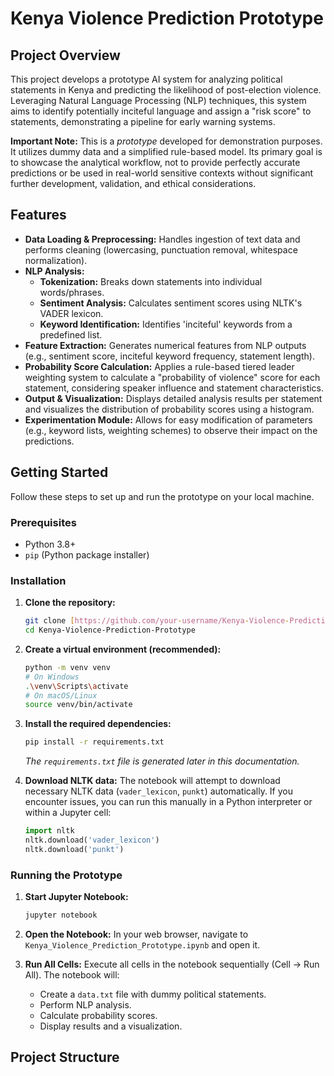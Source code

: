 # Kenya Violence Prediction Prototype

## Project Overview

This project develops a prototype AI system for analyzing political statements in Kenya and predicting the likelihood of post-election violence. Leveraging Natural Language Processing (NLP) techniques, this system aims to identify potentially inciteful language and assign a "risk score" to statements, demonstrating a pipeline for early warning systems.

**Important Note:** This is a *prototype* developed for demonstration purposes. It utilizes dummy data and a simplified rule-based model. Its primary goal is to showcase the analytical workflow, not to provide perfectly accurate predictions or be used in real-world sensitive contexts without significant further development, validation, and ethical considerations.

## Features

* **Data Loading & Preprocessing:** Handles ingestion of text data and performs cleaning (lowercasing, punctuation removal, whitespace normalization).
* **NLP Analysis:**
    * **Tokenization:** Breaks down statements into individual words/phrases.
    * **Sentiment Analysis:** Calculates sentiment scores using NLTK's VADER lexicon.
    * **Keyword Identification:** Identifies 'inciteful' keywords from a predefined list.
* **Feature Extraction:** Generates numerical features from NLP outputs (e.g., sentiment score, inciteful keyword frequency, statement length).
* **Probability Score Calculation:** Applies a rule-based tiered leader weighting system to calculate a "probability of violence" score for each statement, considering speaker influence and statement characteristics.
* **Output & Visualization:** Displays detailed analysis results per statement and visualizes the distribution of probability scores using a histogram.
* **Experimentation Module:** Allows for easy modification of parameters (e.g., keyword lists, weighting schemes) to observe their impact on the predictions.

## Getting Started

Follow these steps to set up and run the prototype on your local machine.

### Prerequisites

* Python 3.8+
* `pip` (Python package installer)

### Installation

1.  **Clone the repository:**

    ```bash
    git clone [https://github.com/your-username/Kenya-Violence-Prediction-Prototype.git](https://github.com/petitmj/Kenya-Violence-Prediction-Prototype.git)
    cd Kenya-Violence-Prediction-Prototype
    ```

2.  **Create a virtual environment (recommended):**

    ```bash
    python -m venv venv
    # On Windows
    .\venv\Scripts\activate
    # On macOS/Linux
    source venv/bin/activate
    ```

3.  **Install the required dependencies:**

    ```bash
    pip install -r requirements.txt
    ```

    *The `requirements.txt` file is generated later in this documentation.*

4.  **Download NLTK data:**
    The notebook will attempt to download necessary NLTK data (`vader_lexicon`, `punkt`) automatically. If you encounter issues, you can run this manually in a Python interpreter or within a Jupyter cell:

    ```python
    import nltk
    nltk.download('vader_lexicon')
    nltk.download('punkt')
    ```

### Running the Prototype

1.  **Start Jupyter Notebook:**

    ```bash
    jupyter notebook
    ```

2.  **Open the Notebook:**
    In your web browser, navigate to `Kenya_Violence_Prediction_Prototype.ipynb` and open it.

3.  **Run All Cells:**
    Execute all cells in the notebook sequentially (Cell -> Run All). The notebook will:
    * Create a `data.txt` file with dummy political statements.
    * Perform NLP analysis.
    * Calculate probability scores.
    * Display results and a visualization.

## Project Structure
